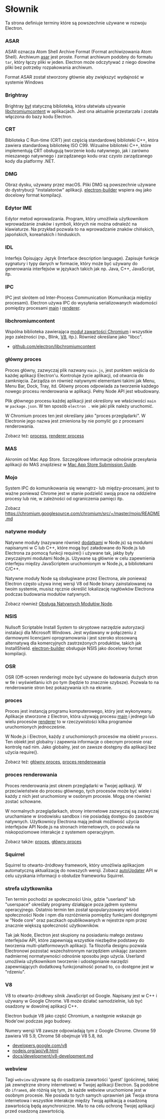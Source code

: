 # Słownik

Ta strona definiuje terminy które są powszechnie używane w rozwoju Electron.

### ASAR

ASAR oznacza Atom Shell Archive Format (Format archiwizowania Atom Shell). Archiwum [asar](https://github.com/electron/asar) jest proste. Format archiwum podobny do formatu `tar`, który łączy pliki w jeden. Electron może odczytywać z niego dowolne pliki bez potrzeby rozpakowania archiwum.

Format ASAR został stworzony głównie aby zwiększyć wydajność w systemie Windows

### Brightray

Brightray [był](https://github.com/electron-archive/brightray) statyczną biblioteką, która ułatwiała używanie [libchromiumcontent](#libchromiumcontent) w aplikacjach. Jest ona aktualnie przestarzała i została włączona do bazy kodu Electron.

### CRT

Biblioteka C Run-time (CRT) jest częścią standardowej biblioteki C++, która zawiera standardową bibliotekę ISO C99. Wizualne biblioteki C++, które implementują CRT obsługują tworzenie kodu natywnego, jak i zarówno mieszanego natywnego i zarządzanego kodu oraz czysto zarządzanego kody dla platformy .NET.

### DMG

Obraz dysku, używany przez macOS. Pliki DMG są powszechnie używane do dystrybucji "instalatorów" aplikacji. [electron-builder](https://github.com/electron-userland/electron-builder) wspiera `dmg` jako docelowy format kompilacji.

### Edytor IME

Edytor metod wprowadzania. Program, który umożliwia użytkownikom wprowadzanie znaków i symboli, których nie można odnaleźć na klawiaturze. Na przykład pozwala to na wprowadzanie znaków chińskich, japońskich, koreańskich i hinduskich.

### IDL

Interfejs Opisujący Język (Interface description language). Zapisuje funkcje sygnatury i typy danych w formacie, który może być używany do generowania interfejsów w językach takich jak np. Java, C++, JavaScript, itp.

### IPC

IPC jest skrótem od Inter-Process Communication (Komunikacja między procesami). Electron używa IPC do wysyłania serializowanych wiadomości pomiędzy procesami [main](#main-process) i [renderer](#renderer-process).

### libchromiumcontent

Wspólna biblioteka zawierająca [moduł zawartości Chromium](https://www.chromium.org/developers/content-module) i wszystkie jego zależności (np., Blink, [V8](#v8), itp.). Również określane jako "libcc".

- [github.com/electron/libchromiumcontent](https://github.com/electron/libchromiumcontent)

### główny proces

Proces główny, zazwyczaj plik nazwany `main.js`, jest punktem wejścia do każdej aplikacji Electron'u. Kontroluje życie aplikacji, od otwarcia do zamknięcia. Zarządza on również natywnymi elementami takimi jak Menu, Menu Bar, Dock, Tray, itd. Główny proces odpowiada za tworzenie każdego nowego procesu renderowania w aplikacji. Pełny Node API jest wbudowany.

Plik głównego procesu każdej aplikacji jest określony we właściwości `main` w `package.json`. W ten sposób `electron .` wie jaki plik należy uruchomić.

W Chromium proces ten jest określany jako "proces przeglądarki". W Electronie jego nazwa jest zmieniona by nie pomylić go z procesami renderowania.

Zobacz też: [process](#process), [renderer process](#renderer-process)

### MAS

Akronim od Mac App Store. Szczegółowe informacje odnośnie przesyłania aplikacji do MAS znajdziesz w [Mac App Store Submission Guide](tutorial/mac-app-store-submission-guide.md).

### Mojo

System IPC do komunikowania się wewnątrz- lub między-procesami, jest to ważne ponieważ Chrome jest w stanie podzielić swoją prace na oddzielne procesy lub nie, w zależności od ograniczenia pamięci itp.

Zobacz https://chromium.googlesource.com/chromium/src/+/master/mojo/README.md

### natywne moduły

Natywne moduły (nazywane również [dodatkami](https://nodejs.org/api/addons.html) w Node.js) są modułami napisanymi w C lub C++, które mogą być załadowane do Node.js lub Electrona za pomocą funkcji require() i używane tak, jakby były zwyczajnymi modułami Node.js. Używane są głównie w celu zapewnienia interfejsu między JavaScriptem uruchomionym w Node.js, a bibliotekami C/C++.

Natywne moduły Node są obsługiwane przez Electrona, ale ponieważ Electron często używa innej wersji V8 od Node binary zainstalowanej na twoim systemie, musisz ręcznie określić lokalizację nagłówków Electrona podczas budowania modułów natywnych.

Zobacz również [Obsługa Natywnych Modułów Node](tutorial/using-native-node-modules.md).

### NSIS

Nullsoft Scriptable Install System to skryptowe narzędzie autoryzacji instalacji dla Microsoft Windows. Jest wydawany w połączeniu z darmowymi licencjami oprogramowania i jest szeroko stosowaną alternatywą dla komercyjnych zastrzeżonych produktów, takich jak InstallShield. [electron-builder](https://github.com/electron-userland/electron-builder) obsługuje NSIS jako docelowy format kompilacji.

### OSR

OSR (Off-screen rendering) może być używane do ładowania dużych stron w tle i wyświetlaniu ich po tym (będzie to znacznie szybsze). Pozwala to na renderowanie stron bez pokazywania ich na ekranie.

### proces

Proces jest instancją programu komputerowego, który jest wykonywany. Aplikacje stworzone z Electron, która używają procesu [main](#main-process) i jednego lub wielu procesów [renderer](#renderer-process) to w rzeczywistości kilka programów uruchomionych jednocześnie.

W Node.js i Electron, każdy z uruchomionych procesów ma obiekt `process`. Ten obiekt jest globalny i zapewnia informacje o obecnym procesie oraz kontrolę nad nim. Jako globalny, jest on zawsze dostępny dla aplikacji bez użycia require().

Zobacz też: [główny proces](#main-process), [proces renderowania](#renderer-process)

### proces renderowania

Proces renderowania jest oknem przeglądarki w Twojej aplikacji. W przeciwieństwie do procesu głównego, tych procesów może być wiele i każdy z nich jest uruchomiony w osobnym procesie. Mogą one również zostać schowane.

W normalnych przeglądarkach, strony internetowe zazwyczaj są zazwyczaj uruchamiane w środowisku sandbox i nie posiadają dostępu do zasobów natywnych. Użytkownicy Electrona mają jednak możliwość użycia interfejsów API Node.js na stronach internetowych, co pozwala na niskopoziomowe interakcje z systemem operacyjnym.

Zobacz także: [proces](#process), [główny proces](#main-process)

### Squirrel

Squirrel to otwarto-źródłowy framework, który umożliwia aplikacjom automatyczną aktualizację do nowszych wersji. Zobacz [autoUpdater](api/auto-updater.md) API w celu uzyskania informacji o obsłudze frameworku Squirrel.

### strefa użytkownika

Ten termin pochodzi ze społeczności Unix, gdzie "userland" lub "userspace" określały programy działające poza jądrem systemu operacyjnego. Ostatnio termin ten został spopularyzowany wśród społeczności Node i npm dla rozróżnienia pomiędzy funkcjami dostępnymi w "Node core" oraz paczkach opublikowanych w rejestrze npm przez znacznie większą społeczność użytkowników.

Tak jak Node, Electron jest skupiony na posiadaniu małego zestawu interfejsów API, które zapewniają wszystkie niezbędne podstawy do tworzenia multi-platformowych aplikacji. Ta filozofia designu pozwala Electronowi pozostać wszechstronnym narzędziem unikając zarazem nadmiernej normatywności odnośnie sposobu jego użycia. Userland umożliwia użytkownikom tworzenie i udostępnianie narzędzi zapewniających dodatkową funkcjonalność ponad to, co dostępne jest w "rdzeniu".

### V8

V8 to otwarto-źródłowy silnik JavaScript od Google. Napisany jest w C++ i używany w Google Chrome. V8 może działać samodzielnie, lub być osadzony w dowolnej aplikacji C++.

Electron buduje V8 jako część Chromium, a następnie wskazuje go Node'owi podczas jego budowy.

Numery wersji V8 zawsze odpowiadają tym z Google Chrome. Chrome 59 zawiera V8 5.9, Chrome 58 obejmuje V8 5.8, itd.

- [developers.google.com/v8](https://developers.google.com/v8)
- [nodejs.org/api/v8.html](https://nodejs.org/api/v8.html)
- [docs/development/v8-development.md](development/v8-development.md)

### webview

Tagi `webview` używane są do osadzania zawartości 'guest' (gościnnej, takiej jak zewnętrzne strony internetowe) w Twojej aplikacji Electron. Są podobne do `iframe`s, ale różnią się tym, że każde webview uruchomione jest w osobnym procesie. Nie posiada to tych samych uprawnień jak Twoja strona internetowa i wszystkie interakcje między Twoją aplikacją a osadzoną zawartością będą asynchroniczne. Ma to na celu ochronę Twojej aplikacji przed osadzoną zawartością.